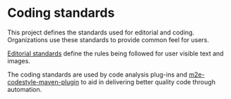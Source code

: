 Coding standards
================

This project defines the standards used for editorial and coding.  Organizations
use these standards to provide common feel for users.
	
[Editorial standards][1] define the rules being followed for user visible text
and images.
	
The coding standards are used by code analysis plug-ins and
[m2e-codestyle-maven-plugin][2] to aid in delivering better quality code
through automation.

[1]: ./copy.html
[2]: http://site.trajano.net/m2e-codestyle-maven-plugin/